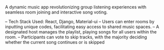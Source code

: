 A dynamic music app revolutionizing group listening experiences with seamless room joining and interactive song voting.

– Tech Stack Used: React, Django, Material-ui
– Users can enter rooms by inputting unique codes, facilitating easy access to shared music spaces.
– A designated host manages the playlist, playing songs for all users within the room.
– Participants can vote to skip tracks, with the majority deciding whether the current song continues or is skipped
